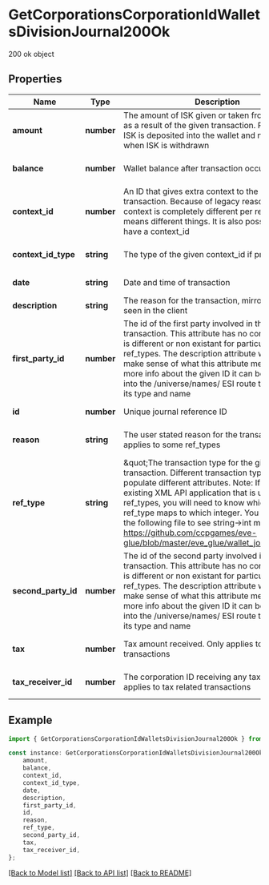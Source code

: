 # GetCorporationsCorporationIdWalletsDivisionJournal200Ok

200 ok object

## Properties

Name | Type | Description | Notes
------------ | ------------- | ------------- | -------------
**amount** | **number** | The amount of ISK given or taken from the wallet as a result of the given transaction. Positive when ISK is deposited into the wallet and negative when ISK is withdrawn | [optional] [default to undefined]
**balance** | **number** | Wallet balance after transaction occurred | [optional] [default to undefined]
**context_id** | **number** | An ID that gives extra context to the particular transaction. Because of legacy reasons the context is completely different per ref_type and means different things. It is also possible to not have a context_id | [optional] [default to undefined]
**context_id_type** | **string** | The type of the given context_id if present | [optional] [default to undefined]
**date** | **string** | Date and time of transaction | [default to undefined]
**description** | **string** | The reason for the transaction, mirrors what is seen in the client | [default to undefined]
**first_party_id** | **number** | The id of the first party involved in the transaction. This attribute has no consistency and is different or non existant for particular ref_types. The description attribute will help make sense of what this attribute means. For more info about the given ID it can be dropped into the /universe/names/ ESI route to determine its type and name | [optional] [default to undefined]
**id** | **number** | Unique journal reference ID | [default to undefined]
**reason** | **string** | The user stated reason for the transaction. Only applies to some ref_types | [optional] [default to undefined]
**ref_type** | **string** | \&quot;The transaction type for the given. transaction. Different transaction types will populate different attributes. Note: If you have an existing XML API application that is using ref_types, you will need to know which string ESI ref_type maps to which integer. You can look at the following file to see string-&gt;int mappings: https://github.com/ccpgames/eve-glue/blob/master/eve_glue/wallet_journal_ref.py\&quot; | [default to undefined]
**second_party_id** | **number** | The id of the second party involved in the transaction. This attribute has no consistency and is different or non existant for particular ref_types. The description attribute will help make sense of what this attribute means. For more info about the given ID it can be dropped into the /universe/names/ ESI route to determine its type and name | [optional] [default to undefined]
**tax** | **number** | Tax amount received. Only applies to tax related transactions | [optional] [default to undefined]
**tax_receiver_id** | **number** | The corporation ID receiving any tax paid. Only applies to tax related transactions | [optional] [default to undefined]

## Example

```typescript
import { GetCorporationsCorporationIdWalletsDivisionJournal200Ok } from './api';

const instance: GetCorporationsCorporationIdWalletsDivisionJournal200Ok = {
    amount,
    balance,
    context_id,
    context_id_type,
    date,
    description,
    first_party_id,
    id,
    reason,
    ref_type,
    second_party_id,
    tax,
    tax_receiver_id,
};
```

[[Back to Model list]](../README.md#documentation-for-models) [[Back to API list]](../README.md#documentation-for-api-endpoints) [[Back to README]](../README.md)
